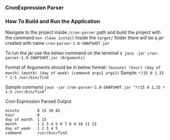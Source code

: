 ### CronExpression Parser

### How To Build and Run the Application

Navigate to the project inside `/cron-parser` path and build the project with the command `mvn clean install`
Inside the `target/` folder there will be a jar created with name `cron-parser-1.0-SNAPSHOT.jar`

To run the jar use the belwo command on the terminal
`$ java -jar cron-parser-1.0-SNAPSHOT.jar (Arguments)`

Format of Arguments should be in below format:
`(minute) (hour) (day of month) (month) (day of week) (command args1 args2)`
Sample: `*/15 0 1,15 * 1-5 /usr/bin/find`

Sample command
`java -jar cron-parser-1.0-SNAPSHOT.jar "*/15 0 1,15 * 1-5 /usr/bin/find"`

Cron Expression Parsed Output
```
minute        0 15 30 45
hour          0
day of month  1 15
month         1 2 3 4 5 6 7 8 9 10 11 12
day of week   1 2 3 4 5
command       /usr/bin/find
```